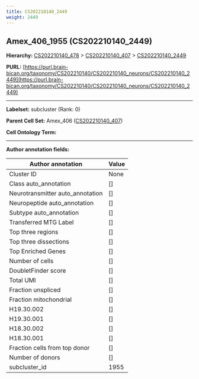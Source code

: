 ```yaml
---
title: CS202210140_2449
weight: 2449
---
```

## Amex_406_1955 (CS202210140_2449)
<b>Hierarchy: </b>
[CS202210140_478](../CS202210140_478) >
[CS202210140_407](../CS202210140_407) >
[CS202210140_2449](../CS202210140_2449)

**PURL:** [https://purl.brain-bican.org/taxonomy/CS202210140/CS202210140_neurons/CS202210140_2449](https://purl.brain-bican.org/taxonomy/CS202210140/CS202210140_neurons/CS202210140_2449)

---


**Labelset:** subcluster (Rank: 0)

**Parent Cell Set:** Amex_406 ([CS202210140_407](../CS202210140_407))



**Cell Ontology Term:** 

[MARKER GENES.]: #


---

[TRANSFERRED ANNOTATIONS.]: #


[AUTHOR ANNOTATION FIELDS.]: #


**Author annotation fields:**

| Author annotation | Value |
|-------------------|-------|
|Cluster ID|None|
|Class auto_annotation|[]|
|Neurotransmitter auto_annotation|[]|
|Neuropeptide auto_annotation|[]|
|Subtype auto_annotation|[]|
|Transferred MTG Label|[]|
|Top three regions|[]|
|Top three dissections|[]|
|Top Enriched Genes|[]|
|Number of cells|[]|
|DoubletFinder score|[]|
|Total UMI|[]|
|Fraction unspliced|[]|
|Fraction mitochondrial|[]|
|H19.30.002|[]|
|H19.30.001|[]|
|H18.30.002|[]|
|H18.30.001|[]|
|Fraction cells from top donor|[]|
|Number of donors|[]|
|subcluster_id|1955|
